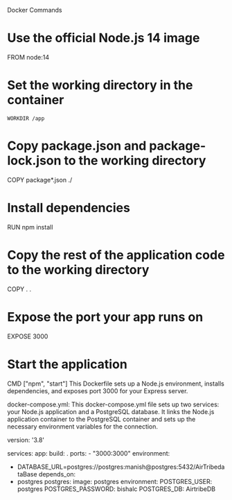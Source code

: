 Docker Commands
  # Use the official Node.js 14 image
   FROM node:14

  # Set the working directory in the container
    WORKDIR /app

  # Copy package.json and package-lock.json to the working directory
   COPY package*.json ./

 # Install dependencies
  RUN npm install

# Copy the rest of the application code to the working directory
  COPY . .

# Expose the port your app runs on
EXPOSE 3000

# Start the application
CMD ["npm", "start"]
This Dockerfile sets up a Node.js environment, installs dependencies, and exposes port 3000 for your Express server.

docker-compose.yml:
This docker-compose.yml file sets up two services: your Node.js application and a PostgreSQL database. It links the Node.js application container to the PostgreSQL container and sets up the necessary environment variables for the connection.

version: '3.8'

services:
   app:
    build: .
      ports:
       - "3000:3000"
 environment:
  - DATABASE_URL=postgres://postgres:manish@postgres:5432/AirTribedataBase
depends_on:
  - postgres
 postgres:
image: postgres
environment:
  POSTGRES_USER: postgres
  POSTGRES_PASSWORD: bishalc
  POSTGRES_DB: AirtribeDB



